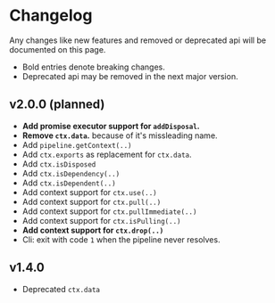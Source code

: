 # Changelog
Any changes like new features and removed or deprecated api will be documented on this page.<br>
+ Bold entries denote breaking changes.
+ Deprecated api may be removed in the next major version.

## v2.0.0 (planned)
+ **Add promise executor support for `addDisposal`.**
+ **Remove `ctx.data`.** because of it's missleading name.
+ Add `pipeline.getContext(..)`
+ Add `ctx.exports` as replacement for `ctx.data`.
+ Add `ctx.isDisposed`
+ Add `ctx.isDependency(..)`
+ Add `ctx.isDependent(..)`
+ Add context support for `ctx.use(..)`
+ Add context support for `ctx.pull(..)`
+ Add context support for `ctx.pullImmediate(..)`
+ Add context support for `ctx.isPulling(..)`
+ **Add context support for `ctx.drop(..)`**
+ Cli: exit with code `1` when the pipeline never resolves.

## v1.4.0
+ Deprecated `ctx.data`
